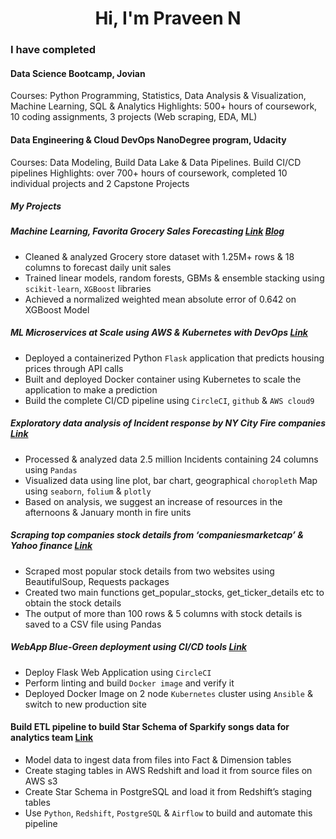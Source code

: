 <h1 style="text-align: center;">Hi, I'm Praveen N</h1>

### I have completed 

#### Data Science Bootcamp, Jovian  
Courses: Python Programming, Statistics, Data Analysis & Visualization, Machine Learning, SQL & Analytics
Highlights: 500+ hours of coursework, 10 coding assignments, 3 projects (Web scraping, EDA, ML)

#### Data Engineering & Cloud DevOps NanoDegree program, Udacity  
Courses: Data Modeling, Build Data Lake & Data Pipelines. Build CI/CD pipelines
Highlights: over 700+ hours of coursework, completed 10 individual projects and 2 Capstone Projects

##### My Projects
##### Machine Learning, Favorita Grocery Sales Forecasting [Link](https://jovian.ai/pramation/favorita-grocery-sales-forecasting-project3#C351) [Blog](https://medium.com/@pramation/machine-learning-with-favorita-grocery-sales-forecasting-8254616d159c)
* Cleaned & analyzed Grocery store dataset with 1.25M+ rows & 18 columns to forecast daily unit sales  
* Trained linear models, random forests, GBMs & ensemble stacking using `scikit-learn`, `XGBoost` libraries  
* Achieved a normalized weighted mean absolute error of 0.642 on XGBoost Model  

##### ML Microservices at Scale using AWS & Kubernetes with DevOps [Link](https://github.com/pramation/project-ml-microservice-kubernetes)  
* Deployed a containerized Python `Flask` application that predicts housing prices through API calls  
* Built and deployed Docker container using Kubernetes to scale the application to make a prediction  
* Build the complete CI/CD pipeline using `CircleCI`, `github` & `AWS cloud9`  

##### Exploratory data analysis of Incident response by NY City Fire companies [Link](https://jovian.ai/pramation/project-2-nyc-fire-incidents-analysis)  
* Processed & analyzed data 2.5 million Incidents containing 24 columns using `Pandas`  
* Visualized data using line plot, bar chart, geographical `choropleth` Map using `seaborn`, `folium` & `plotly`  
* Based on analysis, we suggest an increase of resources in the afternoons & January month in fire units  

##### Scraping top companies stock details from ‘companiesmarketcap’ & Yahoo finance [Link](https://jovian.ai/pramation/webscrape-top-n-stocks)  
* Scraped most popular stock details from two websites using BeautifulSoup, Requests packages  
* Created two main functions get_popular_stocks, get_ticker_details etc to obtain the stock details  
* The output of more than 100 rows & 5 columns with stock details is saved to a CSV file using Pandas  

##### WebApp Blue-Green deployment using CI/CD tools [Link](https://github.com/pramation/WebApp-Blue-Green-deployment-with-CICD)  
* Deploy Flask Web Application using `CircleCI` 
* Perform linting and build `Docker image` and verify it  
* Deployed Docker Image on 2 node `Kubernetes` cluster using `Ansible` & switch to new production site  

#### Build ETL pipeline to build Star Schema of Sparkify songs data for analytics team [Link](https://github.com/pramation/Sparkify-songs)  
* Model data to ingest data from files into Fact & Dimension tables  
* Create staging tables in AWS Redshift and load it  from source files on AWS s3  
* Create Star Schema in PostgreSQL and load it from Redshift’s staging tables   
* Use `Python`, `Redshift`, `PostgreSQL` & `Airflow` to build and automate this pipeline  





